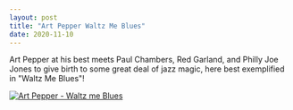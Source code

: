 ```yaml
---
layout: post
title: "Art Pepper Waltz Me Blues"
date: 2020-11-10
---
```


Art Pepper at his best meets Paul Chambers, Red Garland, and Philly Joe Jones to give birth to some great deal of jazz magic, here best exemplified in "Waltz Me Blues"!

[![Art Pepper - Waltz me Blues](http://img.youtube.com/vi/K5Hs6J5jFt8/0.jpg)](http://www.youtube.com/watch?v=K5Hs6J5jFt8 "Art Pepper - Waltz me Blues")